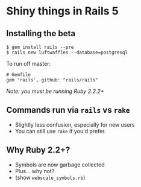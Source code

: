 # Shiny things in Rails 5


## Installing the beta

```
$ gem install rails --pre
$ rails new luftwaffles --database=postgresql
```

To run off master:
```
# Gemfile
gem 'rails', github: "rails/rails"
```

_Note: you must be running Ruby 2.2.2+_


## Commands run via `rails` vs `rake`

- Slightly less confusion, especially for new users
- You can still use `rake` if you'd prefer.

## Why Ruby 2.2+?

- Symbols are now garbage collected
- Plus... why not?
- (show `webscale_symbols.rb`)

